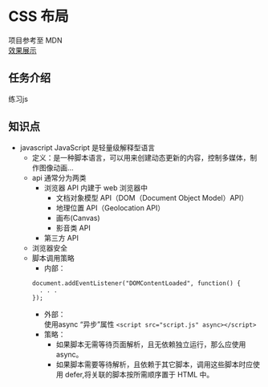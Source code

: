 # CSS 布局

项目参考至 MDN<br>
[效果展示](https://15515179583.github.io/MDN/test10/index.html)

## 任务介绍

练习js

## 知识点
- javascript
JavaScript 是轻量级解释型语言
  - 定义：是一种脚本语言，可以用来创建动态更新的内容，控制多媒体，制作图像动画...
  - api 通常分为两类
    - 浏览器 API 内建于 web 浏览器中
      - 文档对象模型 API（DOM（Document Object Model）API）
      - 地理位置 API（Geolocation API）
      - 画布(Canvas)
      - 影音类 API 
    - 第三方 API
  - 浏览器安全
  - 脚本调用策略
    - 内部：<br>
    ```HTML 文档体加载、解释完毕事件。事件触发时将调用 " . . ." 处的代码
    document.addEventListener("DOMContentLoaded", function() {
      . . .
    });
    ```
    - 外部：<br>
    使用async “异步”属性
    `<script src="script.js" async></script>`
    - 策略：
      - 如果脚本无需等待页面解析，且无依赖独立运行，那么应使用 async。
      - 如果脚本需要等待解析，且依赖于其它脚本，调用这些脚本时应使用 defer,将关联的脚本按所需顺序置于 HTML 中。


